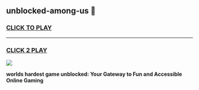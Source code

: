 
## unblocked-among-us 👋
<h3>
<a href="https://premium.freeplayer.one?title=unblocked-among-us&ref=14F">CLICK TO PLAY</a></h3>
<hr>

<h3>
<a href="https://premium.freeplayer.one?title=unblocked-among-us&ref=14F">CLICK 2 PLAY</a>
  
</h3>

<a href="https://premium.freeplayer.one?title=unblocked-among-us&ref=12F/"><img src="https://clearcache.store/games.png"></a>


**worlds hardest game unblocked: Your Gateway to Fun and Accessible Online Gaming**
